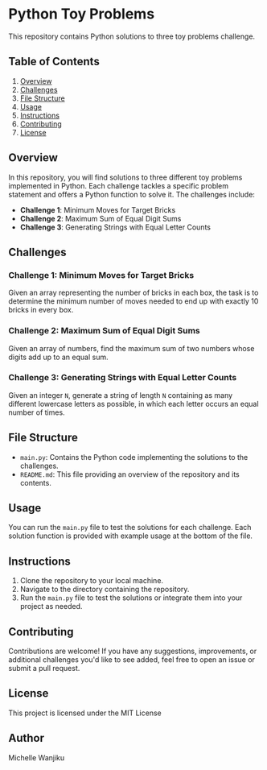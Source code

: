 # Python Toy Problems

This repository contains Python solutions to three toy problems challenge.
## Table of Contents

1. [Overview](#overview)
2. [Challenges](#challenges)
3. [File Structure](#file-structure)
4. [Usage](#usage)
5. [Instructions](#instructions)
6. [Contributing](#contributing)
7. [License](#license)

## Overview

In this repository, you will find solutions to three different toy problems implemented in Python. Each challenge tackles a specific problem statement and offers a Python function to solve it. The challenges include:

- **Challenge 1**: Minimum Moves for Target Bricks
- **Challenge 2**: Maximum Sum of Equal Digit Sums
- **Challenge 3**: Generating Strings with Equal Letter Counts

## Challenges

### Challenge 1: Minimum Moves for Target Bricks

Given an array representing the number of bricks in each box, the task is to determine the minimum number of moves needed to end up with exactly 10 bricks in every box.

### Challenge 2: Maximum Sum of Equal Digit Sums

Given an array of numbers, find the maximum sum of two numbers whose digits add up to an equal sum.

### Challenge 3: Generating Strings with Equal Letter Counts

Given an integer `N`, generate a string of length `N` containing as many different lowercase letters as possible, in which each letter occurs an equal number of times.

## File Structure

- `main.py`: Contains the Python code implementing the solutions to the challenges.
- `README.md`: This file providing an overview of the repository and its contents.

## Usage

You can run the `main.py` file to test the solutions for each challenge. Each solution function is provided with example usage at the bottom of the file.

## Instructions

1. Clone the repository to your local machine.
2. Navigate to the directory containing the repository.
3. Run the `main.py` file to test the solutions or integrate them into your project as needed.

## Contributing

Contributions are welcome! If you have any suggestions, improvements, or additional challenges you'd like to see added, feel free to open an issue or submit a pull request.

## License

This project is licensed under the MIT License 

## Author
Michelle Wanjiku